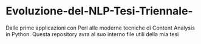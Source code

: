 # Evoluzione-del-NLP-Tesi-Triennale-
Dalle prime applicazioni con Perl alle moderne tecniche di Content Analysis in Python. Questa repository avra al suo interno file utili della mia tesi

